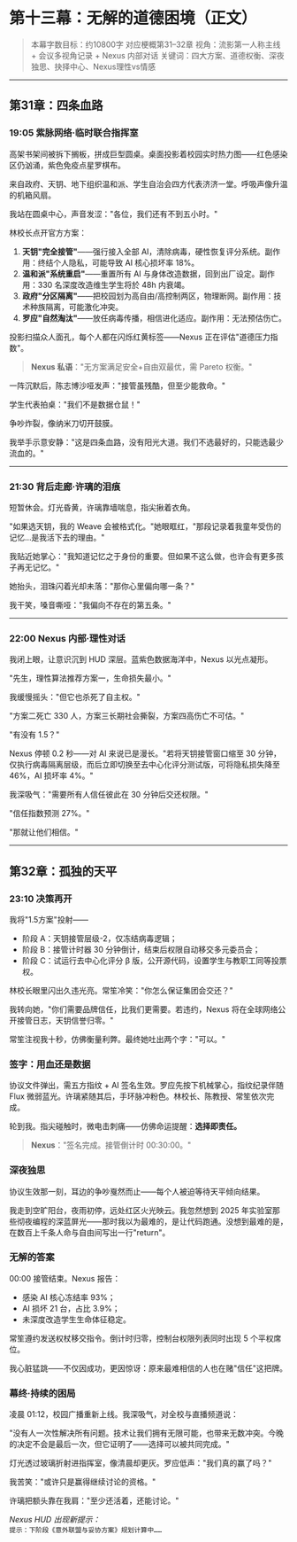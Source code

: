# 第十三幕：无解的道德困境（正文）

> 本幕字数目标：约10800字
> 对应梗概第31–32章
> 视角：流影第一人称主线 + 会议多视角记录 + Nexus 内部对话
> 关键词：四大方案、道德权衡、深夜独思、抉择中心、Nexus理性vs情感

---

## 第31章：四条血路

### 19:05  紫脉网络·临时联合指挥室

高架书架间被拆下搁板，拼成巨型圆桌。桌面投影着校园实时热力图——红色感染区仍汹涌，紫色免疫点星罗棋布。

来自政府、天钥、地下组织温和派、学生自治会四方代表济济一堂。呼吸声像升温的机箱风扇。

我站在圆桌中心，声音发涩："各位，我们还有不到五小时。"

林校长点开官方方案：

1. **天钥"完全接管"**——强行接入全部 AI，清除病毒，硬性恢复评分系统。副作用：终结个人隐私，可能导致 AI 核心损坏率 18%。
2. **温和派"系统重启"**——重置所有 AI 与身体改造数据，回到出厂设定。副作用：330 名深度改造维生学生将於 48h 内衰竭。
3. **政府"分区隔离"**——把校园划为高自由/高控制两区，物理断网。副作用：技术种族隔离，可能激化冲突。
4. **罗应"自然淘汰"**——放任病毒传播，相信进化适应。副作用：无法预估伤亡。

投影扫描众人面孔，每个人都在闪烁红黄标签——Nexus 正在评估"道德压力指数"。

> **Nexus 私语**："无方案满足安全+自由双最优，需 Pareto 权衡。"

一阵沉默后，陈志博沙哑发声："接管虽残酷，但至少能救命。"

学生代表拍桌："我们不是数据仓鼠！"

争吵炸裂，像纳米刀切开鼓膜。

我举手示意安静："这是四条血路，没有阳光大道。我们不选最好的，只能选最少流血的。"


---

### 21:30  背后走廊·许璃的泪痕

短暂休会。灯光昏黄，许璃靠墙喘息，指尖揪着衣角。

"如果选天钥，我的 Weave 会被格式化。"她眼眶红，"那段记录着我童年受伤的记忆…是我活下去的理由。"

我贴近她掌心："我知道记忆之于身份的重要。但如果不这么做，也许会有更多孩子再无记忆。"

她抬头，泪珠闪着光却未落："那你心里偏向哪一条？"

我干笑，嗓音嘶哑："我偏向不存在的第五条。"


---

### 22:00  Nexus 内部·理性对话

我闭上眼，让意识沉到 HUD 深层。蓝紫色数据海洋中，Nexus 以光点凝形。

"先生，理性算法推荐方案一，生命损失最小。"

我缓慢摇头："但它也杀死了自主权。"

"方案二死亡 330 人，方案三长期社会撕裂，方案四高伤亡不可估。"

"有没有 1.5？"

Nexus 停顿 0.2 秒——对 AI 来说已是漫长。"若将天钥接管窗口缩至 30 分钟，仅执行病毒隔离层级，而后立即切换至去中心化评分测试版，可将隐私损失降至 46%，AI 损坏率 4%。"

我深吸气："需要所有人信任彼此在 30 分钟后交还权限。"

"信任指数预测 27%。"

"那就让他们相信。"


---

## 第32章：孤独的天平

### 23:10  决策再开

我将"1.5方案"投射——

- 阶段 A：天钥接管层级-2，仅冻结病毒逻辑；
- 阶段 B：接管计时器 30 分钟倒计，结束后权限自动移交多元委员会；
- 阶段 C：试运行去中心化评分 β 版，公开源代码，设置学生与教职工同等投票权。

林校长眼里闪出久违光亮。常笙冷笑："你怎么保证集团会交还？"

我转向她，"你们需要品牌信任，比我们更需要。若违约，Nexus 将在全球网络公开接管日志，天钥信誉归零。"

常笙注视我十秒，仿佛衡量利弊。最终她吐出两个字："可以。"

### 签字：用血还是数据

协议文件弹出，需五方指纹 + AI 签名生效。罗应先按下机械掌心，指纹纪录伴随 Flux 微弱蓝光。许璃紧随其后，手环脉冲粉色。林校长、陈教授、常笙依次完成。

轮到我。指尖碰触时，微电击刺痛——仿佛命运提醒：**选择即责任。**

> **Nexus**："签名完成。接管倒计时 00:30:00。"

### 深夜独思

协议生效那一刻，耳边的争吵戛然而止——每个人被迫等待天平倾向结果。

我走到空旷阳台，夜雨初停，远处红区火光映云。我忽然想到 2025 年实验室那些彻夜编程的深蓝屏光——那时我以为最难的，是让代码跑通。没想到最难的是，在数百上千条人命与自由间写出一行"return"。

### 无解的答案

00:00  接管结束。Nexus 报告：

- 感染 AI 核心冻结率 93%；
- AI 损坏 21 台，占比 3.9%；
- 未深度改造学生生命体征稳定。

常笙遵约发送权杖移交指令。倒计时归零，控制台权限列表同时出现 5 个平权席位。

我心脏猛跳——不仅因成功，更因惊讶：原来最难相信的人也在赌"信任"这把牌。

### 幕终·持续的困局

凌晨 01:12，校园广播重新上线。我深吸气，对全校与直播频道说：

"没有人一次性解决所有问题。技术让我们拥有无限可能，也带来无数冲突。今晚的决定不会是最后一次，但它证明了——选择可以被共同完成。"

灯光透过玻璃折射进指挥室，像清晨却更灰。罗应低声："我们真的赢了吗？"

我苦笑："或许只是赢得继续讨论的资格。"

许璃把额头靠在我肩："至少还活着，还能讨论。"

*Nexus HUD 出现新提示：*  
`提示：下阶段《意外联盟与妥协方案》规划计算中……` 